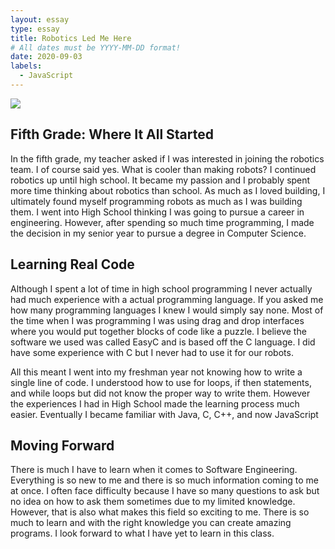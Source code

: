 ```yaml
---
layout: essay
type: essay
title: Robotics Led Me Here
# All dates must be YYYY-MM-DD format!
date: 2020-09-03
labels:
  - JavaScript
---
```


<img class="ui medium right floated rounded image" src="https://cnycentral.com/resources/media/638b9953-800f-4cbf-8992-fc95bcafc224-large16x9_RoboticsPic.png?1520786261841">

## Fifth Grade: Where It All Started
In the fifth grade, my teacher asked if I was interested in joining the robotics team. I of course said yes. What is cooler than making robots? I continued robotics up until high school. It became my passion and I probably spent more time thinking about robotics than school. As much as I loved building, I ultimately found myself programming robots as much as I was building them. I went into High School thinking I was going to pursue a career in engineering. However, after spending so much time programming, I made the decision in my senior year to pursue a degree in Computer Science.

## Learning Real Code

Although I spent a lot of time in high school programming I never actually had much experience with a actual programming language. If you asked me how many programming languages I knew I would simply say none. Most of the time when I was programming I was using drag and drop interfaces where you would put together blocks of code like a puzzle. I believe the software we used was called EasyC and is based off the C language. I did have some experience with C but I never had to use it for our robots.

All this meant I went into my freshman year not knowing how to write a single line of code. I understood how to use for loops, if then statements, and while loops but did not know the proper way to write them. However the experiences I had in High School made the learning process much easier. Eventually I became familiar with Java, C, C++, and now JavaScript

## Moving Forward

There is much I have to learn when it comes to Software Engineering. Everything is so new to me and there is so much information coming to me at once. I often face difficulty because I have so many questions to ask but no idea on how to ask them sometimes due to my limited knowledge. However, that is also what makes this field so exciting to me. There is so much to learn and with the right knowledge you can create amazing programs. I look forward to what I have yet to learn in this class.
